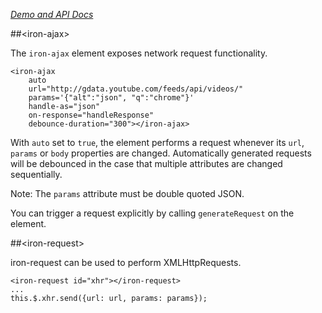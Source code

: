 
<!---

This README is automatically generated from the comments in these files:
iron-ajax.html  iron-request.html

Edit those files, and our readme bot will duplicate them over here!
Edit this file, and the bot will squash your changes :)

-->

_[Demo and API Docs](https://elements.polymer-project.org/elements/iron-ajax)_


##&lt;iron-ajax&gt;


The `iron-ajax` element exposes network request functionality.

    <iron-ajax
        auto
        url="http://gdata.youtube.com/feeds/api/videos/"
        params='{"alt":"json", "q":"chrome"}'
        handle-as="json"
        on-response="handleResponse"
        debounce-duration="300"></iron-ajax>

With `auto` set to `true`, the element performs a request whenever
its `url`, `params` or `body` properties are changed. Automatically generated
requests will be debounced in the case that multiple attributes are changed
sequentially.

Note: The `params` attribute must be double quoted JSON.

You can trigger a request explicitly by calling `generateRequest` on the
element.



##&lt;iron-request&gt;


iron-request can be used to perform XMLHttpRequests.

    <iron-request id="xhr"></iron-request>
    ...
    this.$.xhr.send({url: url, params: params});


